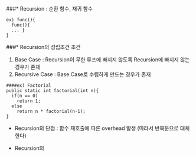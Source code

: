 ###* Recursion : 순환 함수, 재귀 함수
```
ex) func(){
  func(){
  ... }
}
```
###* Recursion의 성립조건 조건
1. Base Case : Recursion이 무한 루프에 빠지지 않도록 Recursion에 빠지지 않는 경우가 존재
2. Recursive Case : Base Case로 수렴하게 만드는 경우가 존재
```
####ex) Factorial
public static int factorial(int n){
  if(n == 0)
    return 1;
  else
    return n * factorial(n-1);
}
```
* Recursion의 단점 : 함수 재호출에 따른 overhead 발생 (따라서 반복문으로 대체한다)

* Recursion의 
